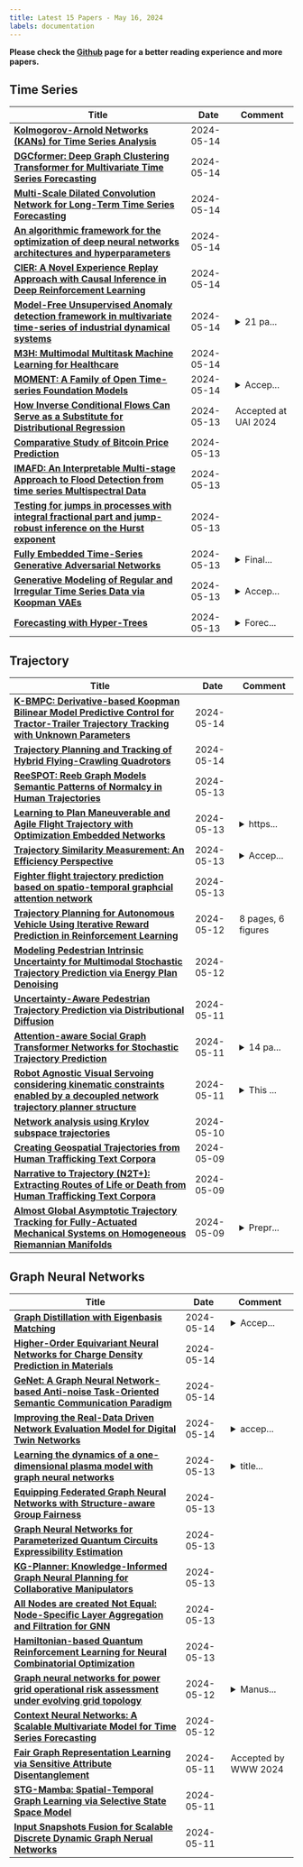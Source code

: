 ```yaml
---
title: Latest 15 Papers - May 16, 2024
labels: documentation
---
```

**Please check the [Github](https://github.com/zezhishao/MTS_Daily_ArXiv) page for a better reading experience and more papers.**

## Time Series
| **Title** | **Date** | **Comment** |
| --- | --- | --- |
| **[Kolmogorov-Arnold Networks (KANs) for Time Series Analysis](http://arxiv.org/abs/2405.08790v1)** | 2024-05-14 |  |
| **[DGCformer: Deep Graph Clustering Transformer for Multivariate Time Series Forecasting](http://arxiv.org/abs/2405.08440v1)** | 2024-05-14 |  |
| **[Multi-Scale Dilated Convolution Network for Long-Term Time Series Forecasting](http://arxiv.org/abs/2405.05499v2)** | 2024-05-14 |  |
| **[An algorithmic framework for the optimization of deep neural networks architectures and hyperparameters](http://arxiv.org/abs/2303.12797v2)** | 2024-05-14 |  |
| **[CIER: A Novel Experience Replay Approach with Causal Inference in Deep Reinforcement Learning](http://arxiv.org/abs/2405.08380v1)** | 2024-05-14 |  |
| **[Model-Free Unsupervised Anomaly detection framework in multivariate time-series of industrial dynamical systems](http://arxiv.org/abs/2405.08349v1)** | 2024-05-14 | <details><summary>21 pa...</summary><p>21 pages, 2 tables, 10 figures</p></details> |
| **[M3H: Multimodal Multitask Machine Learning for Healthcare](http://arxiv.org/abs/2404.18975v2)** | 2024-05-14 |  |
| **[MOMENT: A Family of Open Time-series Foundation Models](http://arxiv.org/abs/2402.03885v2)** | 2024-05-14 | <details><summary>Accep...</summary><p>Accepted at ICML 2024. This version contains new experimental results and a section on contemporary work</p></details> |
| **[How Inverse Conditional Flows Can Serve as a Substitute for Distributional Regression](http://arxiv.org/abs/2405.05429v2)** | 2024-05-13 | Accepted at UAI 2024 |
| **[Comparative Study of Bitcoin Price Prediction](http://arxiv.org/abs/2405.08089v1)** | 2024-05-13 |  |
| **[IMAFD: An Interpretable Multi-stage Approach to Flood Detection from time series Multispectral Data](http://arxiv.org/abs/2405.07916v1)** | 2024-05-13 |  |
| **[Testing for jumps in processes with integral fractional part and jump-robust inference on the Hurst exponent](http://arxiv.org/abs/2305.01751v2)** | 2024-05-13 |  |
| **[Fully Embedded Time-Series Generative Adversarial Networks](http://arxiv.org/abs/2308.15730v2)** | 2024-05-13 | <details><summary>Final...</summary><p>Final Manuscript. Accepted. Neural Computing and Applications May 2024</p></details> |
| **[Generative Modeling of Regular and Irregular Time Series Data via Koopman VAEs](http://arxiv.org/abs/2310.02619v2)** | 2024-05-13 | <details><summary>Accep...</summary><p>Accepted to The Twelfth International Conference on Learning Representations, ICLR 2024</p></details> |
| **[Forecasting with Hyper-Trees](http://arxiv.org/abs/2405.07836v1)** | 2024-05-13 | <details><summary>Forec...</summary><p>Forecasting, Gradient Boosting, Hyper-Networks, LightGBM, Parameter Non-Stationarity, Time Series, XGBoost</p></details> |

## Trajectory
| **Title** | **Date** | **Comment** |
| --- | --- | --- |
| **[K-BMPC: Derivative-based Koopman Bilinear Model Predictive Control for Tractor-Trailer Trajectory Tracking with Unknown Parameters](http://arxiv.org/abs/2311.08707v2)** | 2024-05-14 |  |
| **[Trajectory Planning and Tracking of Hybrid Flying-Crawling Quadrotors](http://arxiv.org/abs/2312.08718v2)** | 2024-05-14 |  |
| **[ReeSPOT: Reeb Graph Models Semantic Patterns of Normalcy in Human Trajectories](http://arxiv.org/abs/2405.00808v2)** | 2024-05-13 |  |
| **[Learning to Plan Maneuverable and Agile Flight Trajectory with Optimization Embedded Networks](http://arxiv.org/abs/2405.07736v1)** | 2024-05-13 | <details><summary>https...</summary><p>https://github.com/ZJU-FAST-Lab/e2e_opt</p></details> |
| **[Trajectory Similarity Measurement: An Efficiency Perspective](http://arxiv.org/abs/2311.00960v2)** | 2024-05-13 | <details><summary>Accep...</summary><p>Accepted by VLDB 2024</p></details> |
| **[Fighter flight trajectory prediction based on spatio-temporal graphcial attention network](http://arxiv.org/abs/2405.08034v1)** | 2024-05-13 |  |
| **[Trajectory Planning for Autonomous Vehicle Using Iterative Reward Prediction in Reinforcement Learning](http://arxiv.org/abs/2404.12079v4)** | 2024-05-12 | 8 pages, 6 figures |
| **[Modeling Pedestrian Intrinsic Uncertainty for Multimodal Stochastic Trajectory Prediction via Energy Plan Denoising](http://arxiv.org/abs/2405.07164v1)** | 2024-05-12 |  |
| **[Uncertainty-Aware Pedestrian Trajectory Prediction via Distributional Diffusion](http://arxiv.org/abs/2303.08367v2)** | 2024-05-11 |  |
| **[Attention-aware Social Graph Transformer Networks for Stochastic Trajectory Prediction](http://arxiv.org/abs/2312.15881v2)** | 2024-05-11 | <details><summary>14 pa...</summary><p>14 pages, 9 figures, 6 tables</p></details> |
| **[Robot Agnostic Visual Servoing considering kinematic constraints enabled by a decoupled network trajectory planner structure](http://arxiv.org/abs/2405.07017v1)** | 2024-05-11 | <details><summary>This ...</summary><p>This work has been submitted to the IEEE for possible publication. Copyright may be transferred without notice, after which this version may no longer be accessible</p></details> |
| **[Network analysis using Krylov subspace trajectories](http://arxiv.org/abs/2403.01269v2)** | 2024-05-10 |  |
| **[Creating Geospatial Trajectories from Human Trafficking Text Corpora](http://arxiv.org/abs/2405.06130v1)** | 2024-05-09 |  |
| **[Narrative to Trajectory (N2T+): Extracting Routes of Life or Death from Human Trafficking Text Corpora](http://arxiv.org/abs/2405.06129v1)** | 2024-05-09 |  |
| **[Almost Global Asymptotic Trajectory Tracking for Fully-Actuated Mechanical Systems on Homogeneous Riemannian Manifolds](http://arxiv.org/abs/2403.04900v2)** | 2024-05-09 | <details><summary>Prepr...</summary><p>Preprint. To appear in IEEE Control Systems Letters</p></details> |

## Graph Neural Networks
| **Title** | **Date** | **Comment** |
| --- | --- | --- |
| **[Graph Distillation with Eigenbasis Matching](http://arxiv.org/abs/2310.09202v2)** | 2024-05-14 | <details><summary>Accep...</summary><p>Accepted by ICML 2024</p></details> |
| **[Higher-Order Equivariant Neural Networks for Charge Density Prediction in Materials](http://arxiv.org/abs/2312.05388v2)** | 2024-05-14 |  |
| **[GeNet: A Graph Neural Network-based Anti-noise Task-Oriented Semantic Communication Paradigm](http://arxiv.org/abs/2403.18296v2)** | 2024-05-14 |  |
| **[Improving the Real-Data Driven Network Evaluation Model for Digital Twin Networks](http://arxiv.org/abs/2405.08473v1)** | 2024-05-14 | <details><summary>accep...</summary><p>accepted at IEEE ICC 2024 Workshop - DDINS</p></details> |
| **[Learning the dynamics of a one-dimensional plasma model with graph neural networks](http://arxiv.org/abs/2310.17646v3)** | 2024-05-13 | <details><summary>title...</summary><p>title changed, accepted for publication in Machine Learning: Science and Technology, code available at https://github.com/diogodcarvalho/gns-sheet-model</p></details> |
| **[Equipping Federated Graph Neural Networks with Structure-aware Group Fairness](http://arxiv.org/abs/2310.12350v3)** | 2024-05-13 |  |
| **[Graph Neural Networks for Parameterized Quantum Circuits Expressibility Estimation](http://arxiv.org/abs/2405.08100v1)** | 2024-05-13 |  |
| **[KG-Planner: Knowledge-Informed Graph Neural Planning for Collaborative Manipulators](http://arxiv.org/abs/2405.07962v1)** | 2024-05-13 |  |
| **[All Nodes are created Not Equal: Node-Specific Layer Aggregation and Filtration for GNN](http://arxiv.org/abs/2405.07892v1)** | 2024-05-13 |  |
| **[Hamiltonian-based Quantum Reinforcement Learning for Neural Combinatorial Optimization](http://arxiv.org/abs/2405.07790v1)** | 2024-05-13 |  |
| **[Graph neural networks for power grid operational risk assessment under evolving grid topology](http://arxiv.org/abs/2405.07343v1)** | 2024-05-12 | <details><summary>Manus...</summary><p>Manuscript submitted to Applied Energy</p></details> |
| **[Context Neural Networks: A Scalable Multivariate Model for Time Series Forecasting](http://arxiv.org/abs/2405.07117v1)** | 2024-05-12 |  |
| **[Fair Graph Representation Learning via Sensitive Attribute Disentanglement](http://arxiv.org/abs/2405.07011v1)** | 2024-05-11 | Accepted by WWW 2024 |
| **[STG-Mamba: Spatial-Temporal Graph Learning via Selective State Space Model](http://arxiv.org/abs/2403.12418v3)** | 2024-05-11 |  |
| **[Input Snapshots Fusion for Scalable Discrete Dynamic Graph Nerual Networks](http://arxiv.org/abs/2405.06975v1)** | 2024-05-11 |  |


